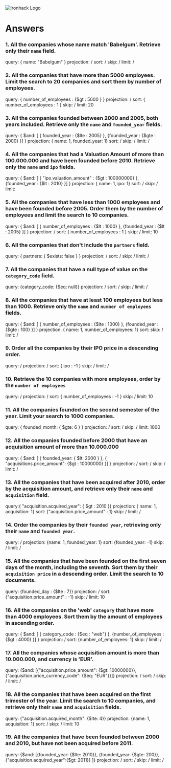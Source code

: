 ![Ironhack Logo](https://i.imgur.com/1QgrNNw.png)

# Answers

### 1. All the companies whose name match 'Babelgum'. Retrieve only their `name` field.

query: { name: "Babelgum" } projection: / sort: / skip: / limit: /

### 2. All the companies that have more than 5000 employees. Limit the search to 20 companies and sort them by **number of employees**.

query: { number_of_employees : {$gt : 5000 } } projection: / sort: { number_of_employees : 1 } skip: / limit: 20

### 3. All the companies founded between 2000 and 2005, both years included. Retrieve only the `name` and `founded_year` fields.

query: { $and: [ { founded_year : {$lte : 2005} }, {founded_year : {$gte : 2000} }] } projection: { name: 1, founded_year: 1} sort: / skip: / limit: / 

### 4. All the companies that had a Valuation Amount of more than 100.000.000 and have been founded before 2010. Retrieve only the `name` and `ipo` fields.

query: { $and: [ { "ipo.valuation_amount" : {$gt : 100000000} }, {founded_year : {$lt : 2010} }] } projection: { name: 1, ipo: 1} sort: / skip: / limit: 

### 5. All the companies that have less than 1000 employees and have been founded before 2005. Order them by the number of employees and limit the search to 10 companies.

query: { $and: [ { number_of_employees : {$lt : 1000} }, {founded_year : {$lt : 2005} }] } projection: / sort: { number_of_employees : 1 } skip: / limit: 10

### 6. All the companies that don't include the `partners` field.

query: { partners: { $exists: false } } projection: / sort: / skip: / limit: /

### 7. All the companies that have a null type of value on the `category_code` field.

query: {category_code: {$eq: null}} projection: / sort: / skip: / limit: /

### 8. All the companies that have at least 100 employees but less than 1000. Retrieve only the `name` and `number of employees` fields.

query: { $and: [ { number_of_employees : {$lte : 1000} }, {founded_year : {$gte : 100} }] } projection: { name: 1, number_of_employees: 1} sort: skip: / limit: /

### 9. Order all the companies by their IPO price in a descending order.

query: / projection: / sort: { ipo : -1 } skip: / limit: /

### 10. Retrieve the 10 companies with more employees, order by the `number of employees`

query: / projection: / sort: { number_of_employees : -1 } skip: / limit: 10

### 11. All the companies founded on the second semester of the year. Limit your search to 1000 companies.

query: { founded_month: { $gte: 6 } } projection: / sort: / skip: / limit: 1000

### 12. All the companies founded before 2000 that have an acquisition amount of more than 10.000.000

query: { $and: [ { founded_year: { $lt: 2000 } }, { "acquisitions.price_amount": {$gt : 10000000} }] } projection: / sort: / skip: / limit: /

### 13. All the companies that have been acquired after 2010, order by the acquisition amount, and retrieve only their `name` and `acquisition` field.

query:{ "acquisition.acquired_year": { $gt : 2010 }} projection: { name: 1, acquisition: 1} sort: {"acquisition.price_amount" : 1} skip: / limit: /

### 14. Order the companies by their `founded year`, retrieving only their `name` and `founded year`.

query: / projection: {name: 1, founded_year: 1} sort: {founded_year: -1} skip: / limit: /

### 15. All the companies that have been founded on the first seven days of the month, including the seventh. Sort them by their `acquisition price` in a descending order. Limit the search to 10 documents.

query: {founded_day : {$lte : 7}} projection: / sort: {"acquisition.price_amount" : -1} skip: / limit: 10

### 16. All the companies on the 'web' `category` that have more than 4000 employees. Sort them by the amount of employees in ascending order.

query: { $and: [ { category_code : {$eq : "web"} }, {number_of_employees : {$gt : 4000} }] } projection: / sort: {number_of_employees: 1} skip: / limit: /

### 17. All the companies whose acquisition amount is more than 10.000.000, and currency is 'EUR'.

query: {$and: [{"acquisition.price_amount": {$gt: 10000000}}, {"acquisition.price_currency_code": {$eq: "EUR"}}]} projection: / sort: / skip: / limit: /

### 18. All the companies that have been acquired on the first trimester of the year. Limit the search to 10 companies, and retrieve only their `name` and `acquisition` fields.

query: {"acquisition.acquired_month": {$lte: 4}} projection: {name: 1, acquisition: 1} sort: / skip: / limit: 10

### 19. All the companies that have been founded between 2000 and 2010, but have not been acquired before 2011.

query: {$and: [{founded_year: {$lte: 2010}}, {founded_year: {$gte: 200}}, {"acquisition.acquired_year":{$gt: 2011}} ]} projection: / sort: / skip: / limit: /
